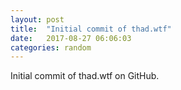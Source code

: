 ```yaml
---
layout: post
title:  "Initial commit of thad.wtf"
date:   2017-08-27 06:06:03
categories: random
---
```


Initial commit of thad.wtf on GitHub.
